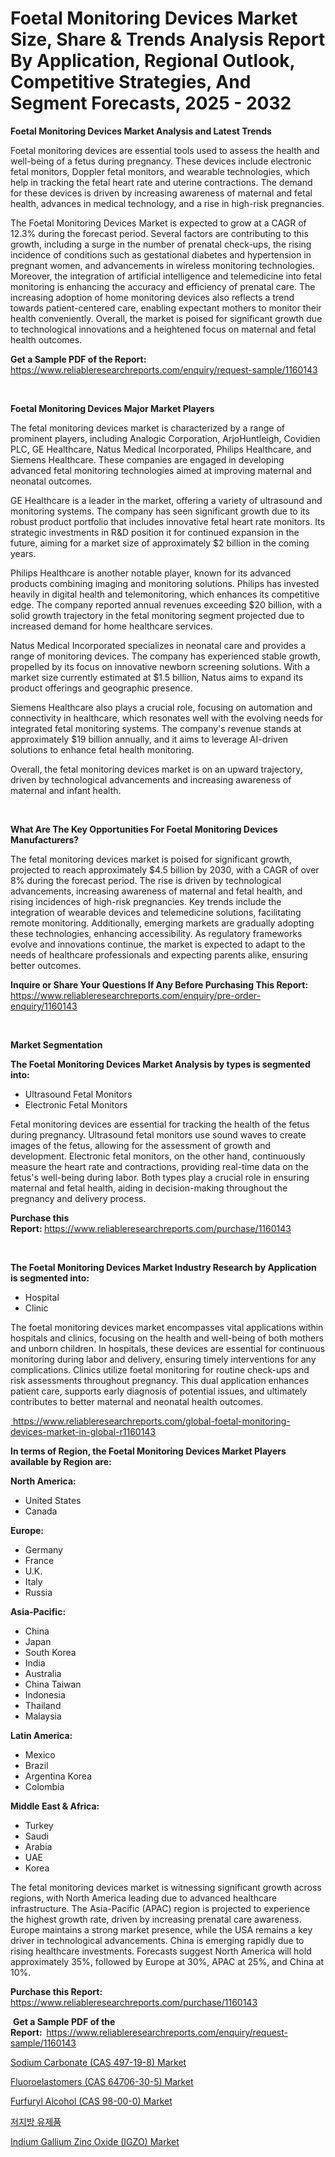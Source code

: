 <p><h1>Foetal Monitoring Devices Market Size, Share & Trends Analysis Report By Application, Regional Outlook, Competitive Strategies, And Segment Forecasts, 2025 - 2032</h1></p><p><strong>Foetal Monitoring Devices Market Analysis and Latest Trends</strong></p>
<p><p>Foetal monitoring devices are essential tools used to assess the health and well-being of a fetus during pregnancy. These devices include electronic fetal monitors, Doppler fetal monitors, and wearable technologies, which help in tracking the fetal heart rate and uterine contractions. The demand for these devices is driven by increasing awareness of maternal and fetal health, advances in medical technology, and a rise in high-risk pregnancies.</p><p>The Foetal Monitoring Devices Market is expected to grow at a CAGR of 12.3% during the forecast period. Several factors are contributing to this growth, including a surge in the number of prenatal check-ups, the rising incidence of conditions such as gestational diabetes and hypertension in pregnant women, and advancements in wireless monitoring technologies. Moreover, the integration of artificial intelligence and telemedicine into fetal monitoring is enhancing the accuracy and efficiency of prenatal care. The increasing adoption of home monitoring devices also reflects a trend towards patient-centered care, enabling expectant mothers to monitor their health conveniently. Overall, the market is poised for significant growth due to technological innovations and a heightened focus on maternal and fetal health outcomes.</p></p>
<p><strong>Get a Sample PDF of the Report:&nbsp;</strong> <a href="https://www.reliableresearchreports.com/enquiry/request-sample/1160143?utm_campaign=40&utm_medium=2&utm_source=Github&utm_content=ia&utm_term=22032025&utm_id=foetal-monitoring-devices">https://www.reliableresearchreports.com/enquiry/request-sample/1160143</a></p>
<p>&nbsp;</p>
<p><strong>Foetal Monitoring Devices Major Market Players</strong></p>
<p><p>The fetal monitoring devices market is characterized by a range of prominent players, including Analogic Corporation, ArjoHuntleigh, Covidien PLC, GE Healthcare, Natus Medical Incorporated, Philips Healthcare, and Siemens Healthcare. These companies are engaged in developing advanced fetal monitoring technologies aimed at improving maternal and neonatal outcomes.</p><p>GE Healthcare is a leader in the market, offering a variety of ultrasound and monitoring systems. The company has seen significant growth due to its robust product portfolio that includes innovative fetal heart rate monitors. Its strategic investments in R&D position it for continued expansion in the future, aiming for a market size of approximately $2 billion in the coming years.</p><p>Philips Healthcare is another notable player, known for its advanced products combining imaging and monitoring solutions. Philips has invested heavily in digital health and telemonitoring, which enhances its competitive edge. The company reported annual revenues exceeding $20 billion, with a solid growth trajectory in the fetal monitoring segment projected due to increased demand for home healthcare services.</p><p>Natus Medical Incorporated specializes in neonatal care and provides a range of monitoring devices. The company has experienced stable growth, propelled by its focus on innovative newborn screening solutions. With a market size currently estimated at $1.5 billion, Natus aims to expand its product offerings and geographic presence.</p><p>Siemens Healthcare also plays a crucial role, focusing on automation and connectivity in healthcare, which resonates well with the evolving needs for integrated fetal monitoring systems. The company's revenue stands at approximately $19 billion annually, and it aims to leverage AI-driven solutions to enhance fetal health monitoring.</p><p>Overall, the fetal monitoring devices market is on an upward trajectory, driven by technological advancements and increasing awareness of maternal and infant health.</p></p>
<p>&nbsp;</p>
<p><strong>What Are The Key Opportunities For Foetal Monitoring Devices Manufacturers?</strong></p>
<p><p>The fetal monitoring devices market is poised for significant growth, projected to reach approximately $4.5 billion by 2030, with a CAGR of over 8% during the forecast period. The rise is driven by technological advancements, increasing awareness of maternal and fetal health, and rising incidences of high-risk pregnancies. Key trends include the integration of wearable devices and telemedicine solutions, facilitating remote monitoring. Additionally, emerging markets are gradually adopting these technologies, enhancing accessibility. As regulatory frameworks evolve and innovations continue, the market is expected to adapt to the needs of healthcare professionals and expecting parents alike, ensuring better outcomes.</p></p>
<p><strong>Inquire or Share Your Questions If Any Before Purchasing This Report:</strong> <a href="https://www.reliableresearchreports.com/enquiry/pre-order-enquiry/1160143?utm_campaign=40&utm_medium=2&utm_source=Github&utm_content=ia&utm_term=22032025&utm_id=foetal-monitoring-devices">https://www.reliableresearchreports.com/enquiry/pre-order-enquiry/1160143</a></p>
<p>&nbsp;</p>
<p><strong>Market Segmentation</strong></p>
<p><strong>The Foetal Monitoring Devices Market Analysis by types is segmented into:</strong></p>
<p><ul><li>Ultrasound Fetal Monitors</li><li>Electronic Fetal Monitors</li></ul></p>
<p><p>Fetal monitoring devices are essential for tracking the health of the fetus during pregnancy. Ultrasound fetal monitors use sound waves to create images of the fetus, allowing for the assessment of growth and development. Electronic fetal monitors, on the other hand, continuously measure the heart rate and contractions, providing real-time data on the fetus's well-being during labor. Both types play a crucial role in ensuring maternal and fetal health, aiding in decision-making throughout the pregnancy and delivery process.</p></p>
<p><strong>Purchase this Report:&nbsp;</strong><a href="https://www.reliableresearchreports.com/purchase/1160143?utm_campaign=40&utm_medium=2&utm_source=Github&utm_content=ia&utm_term=22032025&utm_id=foetal-monitoring-devices">https://www.reliableresearchreports.com/purchase/1160143</a></p>
<p>&nbsp;</p>
<p><strong>The Foetal Monitoring Devices Market Industry Research by Application is segmented into:</strong></p>
<p><ul><li>Hospital</li><li>Clinic</li></ul></p>
<p><p>The foetal monitoring devices market encompasses vital applications within hospitals and clinics, focusing on the health and well-being of both mothers and unborn children. In hospitals, these devices are essential for continuous monitoring during labor and delivery, ensuring timely interventions for any complications. Clinics utilize foetal monitoring for routine check-ups and risk assessments throughout pregnancy. This dual application enhances patient care, supports early diagnosis of potential issues, and ultimately contributes to better maternal and neonatal health outcomes.</p></p>
<p><a href="https://www.reliableresearchreports.com/global-foetal-monitoring-devices-market-in-global-r1160143?utm_campaign=40&utm_medium=2&utm_source=Github&utm_content=ia&utm_term=22032025&utm_id=foetal-monitoring-devices">&nbsp;https://www.reliableresearchreports.com/global-foetal-monitoring-devices-market-in-global-r1160143</a></p>
<p><strong>In terms of Region, the Foetal Monitoring Devices Market Players available by Region are:</strong></p>
<p>
    <p> <strong> North America: </strong>
        <ul>
            <li>United States</li>
            <li>Canada</li>
        </ul>
        </p> 
    <p> <strong> Europe: </strong>
        <ul>
            <li>Germany</li>
            <li>France</li>
            <li>U.K.</li>
            <li>Italy</li>
            <li>Russia</li>
        </ul>
        </p> 
    <p> <strong> Asia-Pacific: </strong>
        <ul>
            <li>China</li>
            <li>Japan</li>
            <li>South Korea</li>
            <li>India</li>
            <li>Australia</li>
            <li>China Taiwan</li>
            <li>Indonesia</li>
            <li>Thailand</li>
            <li>Malaysia</li>
        </ul>
        </p> 
    <p> <strong> Latin America: </strong>
        <ul>
            <li>Mexico</li>
            <li>Brazil</li>
            <li>Argentina Korea</li>
            <li>Colombia</li>
        </ul>
        </p> 
    <p> <strong> Middle East & Africa: </strong>
        <ul>
            <li>Turkey</li>
            <li>Saudi</li>
            <li>Arabia</li>
            <li>UAE</li>
            <li>Korea</li>
        </ul>
    </p>
    </p>
<p><p>The fetal monitoring devices market is witnessing significant growth across regions, with North America leading due to advanced healthcare infrastructure. The Asia-Pacific (APAC) region is projected to experience the highest growth rate, driven by increasing prenatal care awareness. Europe maintains a strong market presence, while the USA remains a key driver in technological advancements. China is emerging rapidly due to rising healthcare investments. Forecasts suggest North America will hold approximately 35%, followed by Europe at 30%, APAC at 25%, and China at 10%.</p></p>
<p><strong>Purchase this Report: </strong><a href="https://www.reliableresearchreports.com/purchase/1160143?utm_campaign=40&utm_medium=2&utm_source=Github&utm_content=ia&utm_term=22032025&utm_id=foetal-monitoring-devices">https://www.reliableresearchreports.com/purchase/1160143</a></p>
<p>&nbsp;<strong>Get a Sample PDF of the Report:&nbsp;&nbsp;</strong><a href="https://www.reliableresearchreports.com/enquiry/request-sample/1160143?utm_campaign=40&utm_medium=2&utm_source=Github&utm_content=ia&utm_term=22032025&utm_id=foetal-monitoring-devices">https://www.reliableresearchreports.com/enquiry/request-sample/1160143</a></p>
<p><strong></strong></p>
<p><p><a href="https://github.com/obajimlaweh59/Market-Research-Report-List-1/blob/main/sodium-carbonate-cas-497-19-8-market.md?utm_campaign=40&utm_medium=2&utm_source=Github&utm_content=ia&utm_term=22032025&utm_id=foetal-monitoring-devices">Sodium Carbonate (CAS 497-19-8) Market</a></p><p><a href="https://github.com/rvadencho/Market-Research-Report-List-1/blob/main/fluoroelastomers-cas-64706-30-5-market.md?utm_campaign=40&utm_medium=2&utm_source=Github&utm_content=ia&utm_term=22032025&utm_id=foetal-monitoring-devices">Fluoroelastomers (CAS 64706-30-5) Market</a></p><p><a href="https://github.com/muoioconzej8/Market-Research-Report-List-1/blob/main/furfuryl-alcohol-cas-98-00-0-market.md?utm_campaign=40&utm_medium=2&utm_source=Github&utm_content=ia&utm_term=22032025&utm_id=foetal-monitoring-devices">Furfuryl Alcohol (CAS 98-00-0) Market</a></p><p><a href="https://github.com/sougarounis/Market-Research-Report-List-7/blob/main/769835948281.md?utm_campaign=40&utm_medium=2&utm_source=Github&utm_content=ia&utm_term=22032025&utm_id=foetal-monitoring-devices">저지방 유제품</a></p><p><a href="https://github.com/cordaysamaya/Market-Research-Report-List-1/blob/main/indium-gallium-zinc-oxide-igzo-market.md?utm_campaign=40&utm_medium=2&utm_source=Github&utm_content=ia&utm_term=22032025&utm_id=foetal-monitoring-devices">Indium Gallium Zinc Oxide (IGZO) Market</a></p></p>